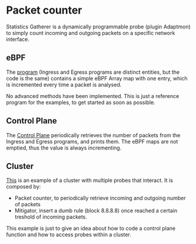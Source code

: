 # Packet counter

Statistics Gatherer is a dynamically programmable probe (plugin Adaptmon) to simply count incoming and outgoing packets on a specific network interface.

## eBPF

The [program](ebpf.c) (Ingress and Egress programs are distinct entities, but the code is the same) contains a simple eBPF Array map with one entry, which is incremented every time a packet is analysed.

No advanced methods have been implemented. This is just a reference program for the examples, to get started as soon as possible.

## Control Plane

The [Control Plane](cp.py) periodically retrieves the number of packets from the Ingress and Egress programs, and prints them. The eBPF maps are not emptied, thus the value is always incrementing.

## Cluster

[This](cluster_cp.py) is an example of a cluster with multiple probes that interact. It is composed by:

* Packet counter, to periodically retrieve incoming and outgoing number of packets
* Mitigator, insert a dumb rule (block 8.8.8.8) once reached a certain treshold of incoming packets.

This example is just to give an idea about how to code a control plane function and how to access probes within a cluster.
